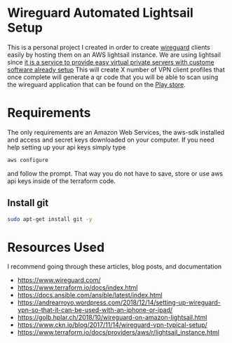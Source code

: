 # Wireguard Automated Lightsail Setup

This is a personal project I created in order to create
[wireguard](https://www.wireguard.com/) clients easily by hosting them on an AWS lightsail instance.
We are using lightsail since [it is a service to provide easy virtual private servers with custome software already setup](https://www.terraform.io/docs/providers/aws/r/lightsail_instance.html)
This will create X number of VPN client profiles that once complete will generate a qr code that you will be able to scan using the wireguard application that can be found on the 
[Play store](https://play.google.com/store/apps/details?id=com.wireguard.android).


# Requirements

The only requirements are an Amazon Web Services, the aws-sdk installed and access and secret keys downloaded on your computer. If you need help setting up your api keys simply type 
```bash
aws configure
```
and follow the prompt. That way you do not have to save, store or use aws api keys inside of the terraform code.

## Install git
```bash
sudo apt-get install git -y
```

# Resources Used

I recommend going through these articles, blog posts, and documentation

- https://www.wireguard.com/
- https://www.terraform.io/docs/index.html
- https://docs.ansible.com/ansible/latest/index.html
- https://andrearroyo.wordpress.com/2018/12/14/setting-up-wireguard-vpn-so-that-it-can-be-used-with-an-iphone-or-ipad/
- https://golb.hplar.ch/2018/10/wireguard-on-amazon-lightsail.html
- https://www.ckn.io/blog/2017/11/14/wireguard-vpn-typical-setup/
- https://www.terraform.io/docs/providers/aws/r/lightsail_instance.html
